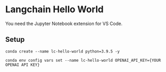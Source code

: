 # Langchain Hello World

You need the Jupyter Notebook extension for VS Code.

## Setup

```
conda create --name lc-hello-world python=3.9.5 -y

conda env config vars set --name lc-hello-world OPENAI_API_KEY={YOUR OPENAI API KEY}
```

